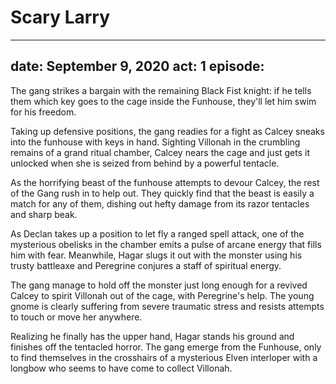 # Scary Larry

---
date: September 9, 2020
act: 1
episode: 
---

The gang strikes a bargain with the remaining Black Fist knight: if he tells them which key goes to the cage inside the Funhouse, they'll let him swim for his freedom.

Taking up defensive positions, the gang readies for a fight as Calcey sneaks into the funhouse with keys in hand. Sighting Villonah in the crumbling remains of a grand ritual chamber, Calcey nears the cage and just gets it unlocked when she is seized from behind by a powerful tentacle.

As the horrifying beast of the funhouse attempts to devour Calcey, the rest of the Gang rush in to help out. They quickly find that the beast is easily a match for any of them, dishing out hefty damage from its razor tentacles and sharp beak.

As Declan takes up a position to let fly a ranged spell attack, one of the mysterious obelisks in the chamber emits a pulse of arcane energy that fills him with fear. Meanwhile, Hagar slugs it out with the monster using his trusty battleaxe and Peregrine conjures a staff of spiritual energy.

The gang manage to hold off the monster just long enough for a revived Calcey to spirit Villonah out of the cage, with Peregrine's help. The young gnome is clearly suffering from severe traumatic stress and resists attempts to touch or move her anywhere.

Realizing he finally has the upper hand, Hagar stands his ground and finishes off the tentacled horror. The gang emerge from the Funhouse, only to find themselves in the crosshairs of a mysterious Elven interloper with a longbow who seems to have come to collect Villonah.
